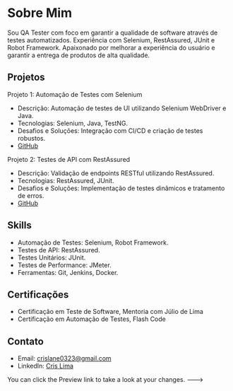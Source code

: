 # Sobre Mim
Sou QA Tester com foco em garantir a qualidade de software através de testes automatizados. Experiência com Selenium, RestAssured, JUnit e Robot Framework. Apaixonado por melhorar a experiência do usuário e garantir a entrega de produtos de alta qualidade.

## Projetos

Projeto 1: Automação de Testes com Selenium
- Descrição: Automação de testes de UI utilizando Selenium WebDriver e Java.
- Tecnologias: Selenium, Java, TestNG.
- Desafios e Soluções: Integração com CI/CD e criação de testes robustos.
- [GitHub](https://github.com/crislima188/AutomacaoSelenium)

Projeto 2: Testes de API com RestAssured
- Descrição: Validação de endpoints RESTful utilizando RestAssured.
- Tecnologias: RestAssured, JUnit.
- Desafios e Soluções: Implementação de testes dinâmicos e tratamento de erros.
- [GitHub](https://github.com/crislima88/Testes_API_RestAssured/projeto2)

## Skills
- Automação de Testes: Selenium, Robot Framework.
- Testes de API: RestAssured.
- Testes Unitários: JUnit.
- Testes de Performance: JMeter.
- Ferramentas: Git, Jenkins, Docker.

## Certificações
- Certificação em Teste de Software, Mentoria com Júlio de Lima
- Certificação em Automação de Testes, Flash Code

## Contato
- Email: crislane0323@gmail.com
- LinkedIn: [Cris Lima](https://www.linkedin.com/in/crislima-18a3a0268)

You can click the Preview link to take a look at your changes.
--->
